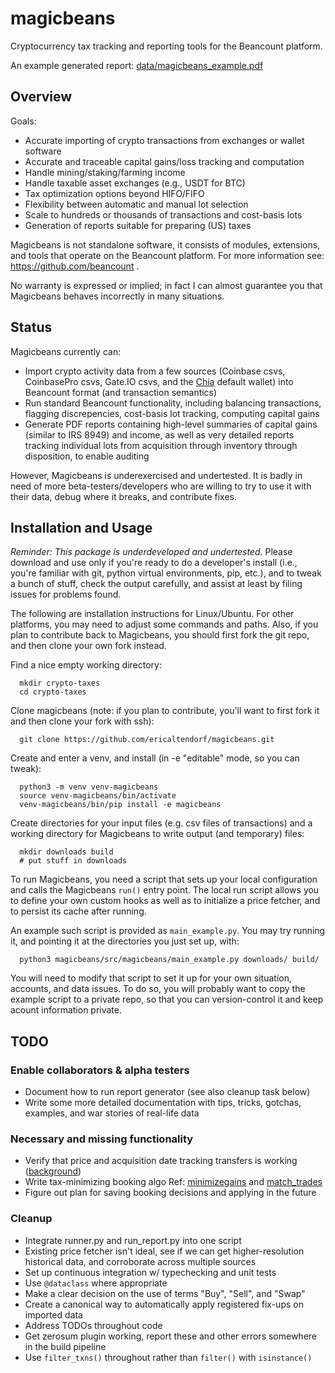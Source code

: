 # magicbeans
Cryptocurrency tax tracking and reporting tools for the Beancount platform.

An example generated report: [data/magicbeans_example.pdf](data/magicbeans_example.pdf)

## Overview

Goals:
- Accurate importing of crypto transactions from exchanges or wallet software
- Accurate and traceable capital gains/loss tracking and computation
- Handle mining/staking/farming income
- Handle taxable asset exchanges (e.g., USDT for BTC)
- Tax optimization options beyond HIFO/FIFO
- Flexibility between automatic and manual lot selection
- Scale to hundreds or thousands of transactions and cost-basis lots
- Generation of reports suitable for preparing (US) taxes

Magicbeans is not standalone software, it consists of modules, extensions, and tools
that operate on the Beancount platform.  For more information see:
https://github.com/beancount .

No warranty is expressed or implied; in fact I can almost guarantee you that
Magicbeans behaves incorrectly in many situations.


## Status

Magicbeans currently can:
- Import crypto activity data from a few sources (Coinbase csvs, CoinbasePro
csvs, Gate.IO csvs, and the [Chia](http://www.chia.net/) default wallet) into
Beancount format (and transaction semantics)
- Run standard Beancount functionality, including balancing transactions,
flagging discrepencies, cost-basis lot tracking, computing capital gains
- Generate PDF reports containing high-level summaries of capital gains
(similar to IRS 8949) and income, as well as very detailed reports tracking
individual lots from acquisition through inventory through disposition, to 
enable auditing

However, Magicbeans is underexercised and undertested.  It is badly in need
of more beta-testers/developers who are willing to try to use it with their
data, debug where it breaks, and contribute fixes.

## Installation and Usage

*Reminder: This package is underdeveloped and undertested.*  Please download
and use only if you're ready to do a developer's install (i.e., you're familiar
with git, python virtual environments, pip, etc.), and to tweak a bunch of stuff,
check the output carefully, and assist at least by filing issues for
problems found.

The following are installation instructions for Linux/Ubuntu.  For other
platforms, you may need to adjust some commands and paths.  Also, if you
plan to contribute back to Magicbeans, you should first fork the git repo,
and then clone your own fork instead.

Find a nice empty working directory:
```
  mkdir crypto-taxes
  cd crypto-taxes
```

Clone magicbeans (note: if you plan to contribute, you'll want to first fork it
and then clone your fork with ssh):
```
  git clone https://github.com/ericaltendorf/magicbeans.git
```

Create and enter a venv, and install (in -e "editable" mode, so you can tweak):
```
  python3 -m venv venv-magicbeans
  source venv-magicbeans/bin/activate
  venv-magicbeans/bin/pip install -e magicbeans
```

Create directories for your input files (e.g. csv files of transactions)
and a working directory for Magicbeans to write output (and temporary) files:
```
  mkdir downloads build
  # put stuff in downloads
```

To run Magicbeans, you need a script that sets up your local configuration and
calls the Magicbeans `run()` entry point.  The local run script allows you to
define your own custom hooks as well as to initialize a price fetcher, and to
persist its cache after running.

An example such script is provided as `main_example.py`.  You may try running
it, and pointing it at the directories you just set up, with:
```
  python3 magicbeans/src/magicbeans/main_example.py downloads/ build/
```

You will need to modify that script to set it up for your own situation,
accounts, and data issues.  To do so, you will probably want to copy the
example script to a private repo, so that you can version-control it and keep
acount information private.


## TODO

### Enable collaborators & alpha testers
- Document how to run report generator (see also cleanup task below)
- Write some more detailed documentation with tips, tricks, gotchas, examples, and war stories of real-life data

### Necessary and missing functionality
- Verify that price and acquisition date tracking transfers is working ([background](https://github.com/beancount/beancount/issues/614))
- Write tax-minimizing booking algo
  Ref: [minimizegains](https://github.com/redstreet/fava_investor/tree/main/fava_investor/modules/minimizegains)
  and [match_trades](https://github.com/beancount/beanlabs/blob/master/beanlabs/trades/match_trades.py)
- Figure out plan for saving booking decisions and applying in the future

### Cleanup
- Integrate runner.py and run_report.py into one script
- Existing price fetcher isn't ideal, see if we can get higher-resolution historical data, and 
  corroborate across multiple sources
- Set up continuous integration w/ typechecking and unit tests
- Use `@dataclass` where appropriate
- Make a clear decision on the use of terms "Buy", "Sell", and "Swap"
- Create a canonical way to automatically apply registered fix-ups on imported data
- Address TODOs throughout code
- Get zerosum plugin working, report these and other errors somewhere in the build pipeline
- Use `filter_txns()` throughout rather than `filter()` with `isinstance()`
